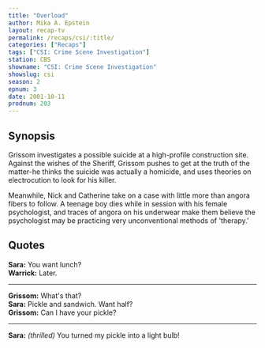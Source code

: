 ```yaml
---
title: "Overload"
author: Mika A. Epstein
layout: recap-tv
permalink: /recaps/csi/:title/
categories: ["Recaps"]
tags: ["CSI: Crime Scene Investigation"]
station: CBS
showname: "CSI: Crime Scene Investigation"
showslug: csi
season: 2
epnum: 3
date: 2001-10-11
prodnum: 203  
---
```


## Synopsis

Grissom investigates a possible suicide at a high-profile construction site. Against the wishes of the Sheriff, Grissom pushes to get at the truth of the matter-he thinks the suicide was actually a homicide, and uses theories on electrocution to look for his killer.

Meanwhile, Nick and Catherine take on a case with little more than angora fibers to follow. A teenage boy dies while in session with his female psychologist, and traces of angora on his underwear make them believe the psychologist may be practicing very unconventional methods of 'therapy.'

## Quotes

**Sara:** You want lunch?  
**Warrick:** Later.  

- - -

**Grissom:** What's that?  
**Sara:** Pickle and sandwich. Want half?  
**Grissom:** Can I have your pickle?  

- - -

**Sara:** _(thrilled)_ You turned my pickle into a light bulb!

